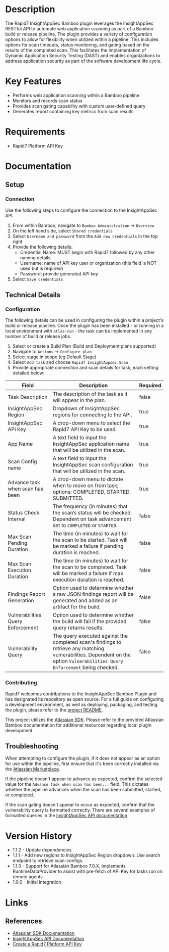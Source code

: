 # Description

The Rapid7 InsightAppSec Bamboo plugin leverages the InsightAppSec RESTful API to automate web application scanning as part of a Bamboo build or release pipeline. The plugin provides a variety of configuration options to allow for flexibility when utilized within a pipeline. This includes options for scan timeouts, status monitoring, and gating based on the results of the completed scan. This facilitates the implementation of Dynamic Application Security Testing (DAST) and enables organizations to address application security as part of the software development life cycle.

# Key Features

* Performs web application scanning within a Bamboo pipeline
* Monitors and records scan status
* Provides scan gating capability with custom user-defined query
* Generates report containing key metrics from scan results

# Requirements

* Rapid7 Platform API Key

# Documentation

## Setup

### Connection

Use the following steps to configure the connection to the InsightAppSec API:

1. From within Bamboo, navigate to `Bamboo Administration` -> `Overview`
2. On the left hand side, select `Shared credentials`
3. Select `Username and password` from the `Add new credentials` in the top right
4. Provide the following details:
   - Credential Name: MUST begin with Rapid7 followed by any other naming details
   - Username: name of API key user or organization (this field is NOT used but is required)
   - Password: provide generated API key
5. Select `Save credentials`

## Technical Details

### Configuration

The following details can be used in configuring the plugin within a project's build or release pipeline. Once the plugin has been installed - or running in a local environment with `atlas-run` - the task can be implemented in any number of build or release jobs.

1. Select or create a Build Plan (Build and Deployment plans supported)
2. Navigate to `Actions` -> `Configure plan`
3. Select stage in scope (eg Default Stage)
4. Select `Add task` and choose `Rapid7 InsightAppsec Scan`
5. Provide appropriate connection and scan details for task; each setting detailed below:

| Field    | Description                 | Required|
|----------|------------------------------|---------|
| Task Description | The description of the task as it will appear in the plan. | false
| InsightAppSec Region | Dropdown of InsightAppSec regions for connecting to the API. | true
| InsightAppSec API Key | A drop-down menu to select the Rapid7 API Key to be used. | true
| App Name | A text field to input the InsightAppSec application name that will be utilized in the scan. | true
| Scan Config name | A text field to input the InsightAppSec scan configuration that will be utilized in the scan. | true
| Advance task when scan has been | A drop-down menu to dictate when to move on from task; options: COMPLETED, STARTED, SUBMITTED. | true
| Status Check Interval | The frequency (in minutes) that the scan’s status will be checked. Dependent on task advancement set to `COMPLETED` or `STARTED`. | false
| Max Scan Pending Duration | The time (in minutes) to wait for the scan to be started. Task will be marked a failure if pending duration is reached. | false
| Max Scan Execution Duration | The time (in minutes) to wait for the scan to be completed. Task will be marked a failure if max execution duration is reached. | false
| Findings Report Generation | Option used to determine whether a raw JSON findings report will be generated and added as an artifact for the build. | false
| Vulnerabilities Query Enforcement | Option used to determine whether the build will fail if the provided query returns results. | false
| Vulnerability Query | The query executed against the completed scan's findings to retrieve any matching vulnerabilities. Dependent on the option `Vulnerabilities Query Enforcement` being checked. | false

### Contributing

Rapid7 welcomes contributions to the InsightAppSec Bamboo Plugin and has designated its repository as open source. For a full guide on configuring a development environment, as well as deploying, packaging, and testing the plugin, please refer to the [project README](https://github.com/rapid7/insightappsec-bamboo-plugin/blob/master/README.md).

This project utilizes the [Atlassian SDK](https://developer.atlassian.com/server/framework/atlassian-sdk/downloads/). Please refer to the provided Atlassian Bamboo documentation for additional resources regarding local plugin development.

## Troubleshooting

When attempting to configure the plugin, if it does not appear as an option for use within the pipeline, first ensure that it's been correctly installed via the [Atlassian Marketplace](https://marketplace.atlassian.com/apps/1221109/rapid7-insightappsec-for-bamboo).

If the pipeline doesn't appear to advance as expected, confirm the selected value for the `Advance task when scan has been...` field. This dictates whether the pipeline advances when the scan has been submitted, started, or completed.

If the scan gating doesn't appear to occur as expected, confirm that the vulnerability query is formatted correctly. There are several examples of formatted queries in the [InsightAppSec API documentation](https://help.rapid7.com/insightappsec/en-us/api/v1/docs.html).

# Version History

* 1.1.2 - Update dependencies
* 1.1.1 - Add new regions to InsightAppSec Region dropdown. Use search endpoint to retrieve scan-configs.
* 1.1.0 - Support for Atlassian Bamboo 7.0.X, Implements RuntimeDataProvider to assist with pre-fetch of API Key for tasks run on remote agents
* 1.0.0 - Initial integration

# Links

## References

* [Atlassian SDK Documentation](https://developer.atlassian.com/server/framework/atlassian-sdk/downloads/)
* [InsightAppSec API Documentation](https://help.rapid7.com/insightappsec/en-us/api/v1/docs.html)
* [Create a Rapid7 Platform API Key](https://insightappsec.help.rapid7.com/docs/get-started-with-the-insightappsec-api)